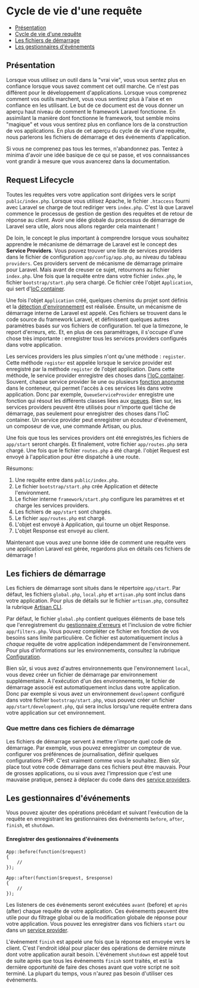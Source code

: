 # Cycle de vie d'une requête

- [Présentation](#overview)
- [Cycle de vie d'une requête](#request-lifecycle)
- [Les fichiers de démarrage](#start-files)
- [Les gestionnaires d'événements](#application-events)

<a name="overview"></a>
## Présentation

Lorsque vous utilisez un outil dans la "vrai vie", vous vous sentez plus en confiance lorsque vous savez comment cet outil marche. Ce n'est pas différent pour le développement d'applications. Lorsque vous comprenez comment vos outils marchent, vous vous sentirez plus à l'aise et en confiance en les utilisant. Le but de ce document est de vous donner un aperçu haut niveau de comment le framework Laravel fonctionne. En assimilant la manière dont fonctionne le framework, tout semble moins "magique" et vous vous sentirez plus en confiance lors de la construction de vos applications. En plus de cet aperçu du cycle de vie d'une requête, nous parlerons les fichiers de démarrage et des événements d'application.

Si vous ne comprenez pas tous les termes, n'abandonnez pas. Tentez à minima d'avoir une idée basique de ce qui se passe, et vos connaissances vont grandir à mesure que vous avancerez dans la documentation.

<a name="request-lifecycle"></a>
## Request Lifecycle

Toutes les requêtes vers votre application sont dirigées vers le script `public/index.php`. Lorsque vous utilisez Apache, le fichier `.htaccess` fourni avec Laravel se charge de tout rediriger vers `index.php`. C'est là que Laravel commence le processus de gestion de gestion des requêtes et de retour de réponse au client. Avoir une idée globale du processus de démarrage de Laravel sera utile, alors nous allons regarder cela maintenant !

De loin, le concept le plus important à comprendre lorsque vous souhaitez apprendre le mécanisme de démarrage de Laravel est le concept des **Service Providers**. Vous pouvez trouver une liste de services providers dans le fichier de configuration `app/config/app.php`, au niveau du tableau `providers`. Ces providers servent de mécanisme de démarrage primaire pour Laravel. Mais avant de creuser ce sujet, retournons au fichier `index.php`. Une fois que la requête entre dans votre fichier `index.php`, le fichier `bootstrap/start.php` sera chargé. Ce fichier crée l'objet `Application`, qui sert d'[IoC container](/dev/ioc).

Une fois l'objet `Application` créé, quelques chemins du projet sont définis et la [détection d'environnement](/dev/configuration#environment-configuration) est réalisée. Ensuite, un mécanisme de démarrage interne de Laravel est appelé. Ces fichiers se trouvent dans le code source du framework Laravel, et définissent quelques autres paramètres basés sur vos fichiers de configuration. tel que la timezone, le report d'erreurs, etc. Et, en plus de ces paramétrages, il s'occupe d'une chose très importante : enregistrer tous les services providers configurés dans votre application.

Les services providers les plus simples n'ont qu'une méthode : `register`. Cette méthode `register` est appelée lorsque le service provider est enregistré par la méthode `register` de l'objet application. Dans cette méthode, le service provider enregistre des choses dans [l'IoC container](/dev/ioc). Souvent, chaque service provider lie une ou plusieurs [fonction anonyme](http://us3.php.net/manual/en/functions.anonymous.php) dans le conteneur, qui permet l'accès à ces services liés dans votre application. Donc par exemple, `QueueServiceProvider` enregistre une fonction qui résout les différents classes liées aux [queues](/dev/queues). Bien sur, les services providers peuvent être utilisés pour n'importe quel tâche de démarrage, pas seulement pour enregistrer des choses dans l'IoC container. Un service provider peut enregistrer un écouteur d'événement, un composeur de vue, une commande Artisan, ou plus.

Une fois que tous les services providers ont été enregistrés,les fichiers de `app/start` seront chargés. Et finalement, votre fichier `app/routes.php` sera chargé. Une fois que le fichier `routes.php` a été chargé. l'objet Request est envoyé à l'application pour être dispatché à une route.

Résumons:

1. Une requête entre dans `public/index.php`.
2. Le fichier `bootstrap/start.php` crée Application et détecte l'environment.
3. Le fichier interne `framework/start.php` configure les paramètres et et charge les services providers.
4. Les fichiers de `app/start` sont chargés.
5. Le fichier `app/routes.php` est chargé.
6. L'objet est envoyé à Application, qui tourne un objet Response.
7. L'objet Response est envoyé au client.

Maintenant que vous avez une bonne idée de comment une requête vers une application Laravel est gérée, regardons plus en détails ces fichiers de démarrage !

<a name="start-files"></a>
## Les fichiers de démarrage

Les fichiers de démarrage sont situés dans le répertoire `app/start`. Par défaut, les fichiers `global.php`, `local.php` et `artisan.php` sont inclus dans votre application. Pour plus de détails sur le fichier `artisan.php`, consultez la rubrique [Artisan CLI](/dev/commands#registering-commands).

Par défaut, le fichier `global.php` contient quelques éléments de base tels que l'enregistrement du [gestionnaire d'erreurs](/dev/errors) et l'inclusion de votre fichier `app/filters.php`. Vous pouvez compléter ce fichier en fonction de vos besoins sans limite particulière. Ce fichier est automatiquement inclus à _chaque_ requête de votre application indépendamment de l'environnement. Pour plus d'informations sur les environnements, consultez la rubrique [Configuration](/dev/configuration).

Bien sûr, si vous avez d'autres environnements que l'environnement `local`, vous devez créer un fichier de démarrage par environnement supplémentaire. A l'exécution d'un des environnements, le fichier de démarrage associé est automatiquement inclus dans votre application. Donc par exemple si vous avez un environnement `development` configuré dans votre fichier `bootstrap/start.php`, vous pouvez créer un fichier `app/start/development.php`, qui sera inclus lorsqu'une requête entrera dans votre application sur cet environnement.

### Que mettre dans ces fichiers de démarrage

Les fichiers de démarrage servent à mettre n'importe quel code de démarrage. Par exemple, vous pouvez enregistrer un compteur de vue. configurer vos préférences de journalisation, définir quelques configurations PHP. C'est vraiment comme vous le souhaitez. Bien sûr, place tout votre code démarrage dans ces fichiers peut être mauvais. Pour de grosses applications, ou si vous avez l'impression que c'est une mauvaise pratique, pensez à déplacer du code dans des [service providers](/dev/ioc#service-providers).

<a name="application-events"></a>
## Les gestionnaires d'événements

Vous pouvez ajouter des opérations précédant et suivant l'exécution de la requête en enregistrant les gestionnaires des événements `before`, `after`, `finish`, et `shutdown`.

#### Enregistrer des gestionnaires d'événements

	App::before(function($request)
	{
		//
	});

	App::after(function($request, $response)
	{
		//
	});

Les listeners de ces événements seront exécutées `avant` (before) et `après` (after) chaque requête de votre application. Ces événements peuvent être utile pour du filtrage global ou de la modification globale de réponse pour votre application. Vous pouvez les enregistrer dans vos fichiers `start` ou dans un [service provider](/dev/ioc#service-providers).

L'événement `finish` est appelé une fois que la réponse est envoyée vers le client. C'est l'endroit idéal pour placer des opérations de dernière minute dont votre application aurait besoin. L'événement `shutdown` est appelé tout de suite après que tous les événements `finish` sont traités, et est la dernière opportunité de faire des choses avant que votre script ne soit terminé. La plupart du temps, vous n'aurez pas besoin d'utiliser ces événements.
